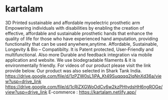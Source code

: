 # kartalam
3D Printed sustainable and affordable myoelectric prosthetic arm
Empowering individuals with disabilities by enabling the creation of effective, affordable and sustainable prosthetic hands that enhance the quality of life for those who have experienced hand amputation, providing functionality that can be used anywhere,anytime. Affordable, Sustainable, Longevity & Bio – Compatibilty. It is Patent protected, User-Friendly and multifunctional. Also more Durable and feedback integration via mobile application and website. We use biodegradable filaments & it is environmentally friendly.
For videos of our product please visit the link provide below. Our product was also selected in Shark Tank India.
https://drive.google.com/file/d/1zPZW0sL1iPA_Kt49Suqqqq2lqNnXd36a/view?usp=drive_link
https://drive.google.com/file/d/1cRiZXGWoOdCv6w2kzPHtydsHH6ngROGe/view?usp=drive_link
  E-commerce : https://kartalam.netlify.app/

